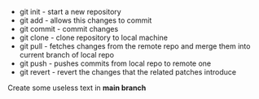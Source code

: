 
- git init - start a new repository
- git add - allows this changes to commit
- git commit - commit changes
- git clone - clone repository to local machine
- git pull - fetches changes from the remote repo and merge them into current branch of local repo
- git push - pushes commits from local repo to remote one
- git revert - revert the changes that the related patches introduce

Create some useless text in **main branch**